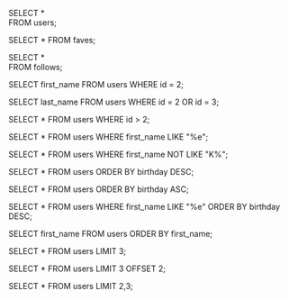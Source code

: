 <!-- Select Queries -->
SELECT *                
FROM users;

SELECT * 
FROM faves;

SELECT *  
FROM follows;
<!-- SELECT W/Conditionals -->
SELECT first_name
FROM users
WHERE id = 2;

SELECT last_name
FROM users
WHERE id = 2 OR id = 3;

SELECT *
FROM users
WHERE id > 2;

SELECT * 
FROM users
WHERE first_name LIKE "%e";

SELECT * 
FROM users
WHERE first_name NOT LIKE "K%";
<!-- SELECT W/ Sorting -->

SELECT *
FROM users
ORDER BY birthday DESC;

SELECT *
FROM users
ORDER BY birthday ASC;

SELECT *
FROM users
WHERE first_name LIKE "%e"
ORDER BY birthday DESC;

SELECT first_name
FROM users
ORDER BY first_name;

<!-- SELECT w/ Limit and Offset -->

<!-- What query would you run to get the first 3 users? -->
SELECT *
FROM users
LIMIT 3;
<!-- What query would you run to get user records 3-5? -->
SELECT *
FROM users
LIMIT 3
OFFSET 2;
<!-- You could also combine LIMIT and OFFSET like this: -->
SELECT *
FROM users
LIMIT 2,3;



